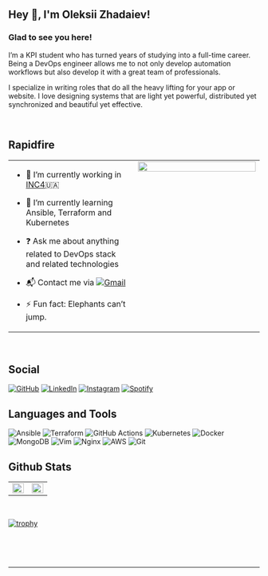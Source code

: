 ## Hey 👋, I'm Oleksii Zhadaiev!  
  


### Glad to see you here!  
I’m a KPI student who has turned years of studying into a full-time career. Being a DevOps engineer allows me to not only develop automation workflows but also develop it with a great team of professionals.

I specialize in writing roles that do all the heavy lifting for your app or website. I love designing systems that are light yet powerful, distributed yet synchronized and beautiful yet effective.  
  

<br/>  


## Rapidfire  
<table><tr><td valign="top" width="50%">

- 🔭 I’m currently working in [INC4](https://github.com/inc4)🇺🇦  
  

- 🌱 I’m currently learning Ansible, Terraform and Kubernetes
  

- ❓ Ask me about anything related to DevOps stack and related technologies  
  
  
- 📬 Contact me via [![Gmail](https://img.shields.io/badge/Gmail-D14836?style=flat&logo=gmail&logoColor=white)](mailto:ozhadaie@gmail.com)


- ⚡ Fun fact: Elephants can’t jump.  


</td><td valign="top" width="50%">

<div align="center">
<img src="https://rishavanand.github.io/static/images/greetings.gif" align="center" style="width: 100%" />
</div>  


</td></tr></table>  

<br/>  



## Social
[![GitHub](https://img.shields.io/badge/github-%23121011.svg?style=for-the-badge&logo=github&logoColor=white)](https://github.com/ozhadaie)
[![LinkedIn](https://img.shields.io/badge/linkedin-%230077B5.svg?style=for-the-badge&logo=linkedin&logoColor=white)](https://www.linkedin.com/in/ozhadaie/)
[![Instagram](https://img.shields.io/badge/Instagram-%23E4405F.svg?style=for-the-badge&logo=Instagram&logoColor=white)](https://www.instagram.com/ozhadaie/)
[![Spotify](https://img.shields.io/badge/Spotify-1ED760?style=for-the-badge&logo=spotify&logoColor=white)](https://open.spotify.com/user/jf0kd0q2qla6okovv0c947jnm?si=0cebc5801b1244f2)



## Languages and Tools  
![Ansible](https://img.shields.io/badge/ansible-%231A1918.svg?style=for-the-badge&logo=ansible&logoColor=white)
![Terraform](https://img.shields.io/badge/terraform-%235835CC.svg?style=for-the-badge&logo=terraform&logoColor=white)
![GitHub Actions](https://img.shields.io/badge/Actions-%232671E5.svg?style=for-the-badge&logo=githubactions&logoColor=white)
![Kubernetes](https://img.shields.io/badge/k8s-%23326ce5.svg?style=for-the-badge&logo=kubernetes&logoColor=white)
![Docker](https://img.shields.io/badge/docker-%230db7ed.svg?style=for-the-badge&logo=docker&logoColor=white)
![MongoDB](https://img.shields.io/badge/MongoDB-%234ea94b.svg?style=for-the-badge&logo=mongodb&logoColor=white)
![Vim](https://img.shields.io/badge/VIM-%2311AB00.svg?style=for-the-badge&logo=vim&logoColor=white)
![Nginx](https://img.shields.io/badge/nginx-%23009639.svg?style=for-the-badge&logo=nginx&logoColor=white)
![AWS](https://img.shields.io/badge/AWS-%23FF9900.svg?style=for-the-badge&logo=amazon-aws&logoColor=white)
![Git](https://img.shields.io/badge/git-%23F05033.svg?style=for-the-badge&logo=git&logoColor=white)



## Github Stats  
<table><tr><td valign="top" width="50%">

<div align="right"><img src="https://github-readme-stats.vercel.app/api?username=ozhadaie&show_icons=true&count_private=true&hide_border=true&theme=github_dark" align="right" style="width: 100%" /></div>

</td><td valign="top" width="50%">

<img src="https://github-readme-stats.vercel.app/api/top-langs/?username=ozhadaie&hide_border=true&layout=compact&theme=github_dark" align="left" style="width: 100%" />

</td></tr></table>  

<br/>  

[![trophy](https://github-profile-trophy.vercel.app/?username=ozhadaie&theme=darkhub&margin-w=15&no-frame=true&no-bg=true&title=Followers,Commit,PullRequest,Issues)](https://github.com/ozhadaie/github-profile-trophy)

  

<br/>  

  

<br/>  


<br />

----

